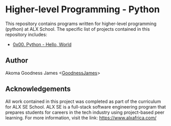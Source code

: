 # Higher-level Programming - Python

This repository contains programs written for higher-level programming (python) at ALX School. The specific list of projects contained in this repository includes:

- [0x00. Python - Hello, World](./0x00-python-hello_world)

## Author
Akoma Goodness James <[GoodnessJames](https://github.com/GoodnessJames)>

## Acknowledgements
All work contained in this project was completed as part of the curriculum for ALX SE School. ALX SE is a full-stack software
engineering program that prepares students for careers in the tech industry using project-based peer learning. For more information, visit the link: https://www.alxafrica.com/
